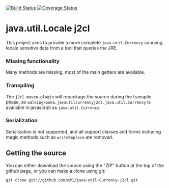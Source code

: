[![Build Status](https://travis-ci.com/mP1/java-util-Currency-j2cl.svg?branch=master)](https://travis-ci.com/mP1/java-util-Currency-j2cl.svg?branch=master)
[![Coverage Status](https://coveralls.io/repos/github/mP1/java-util-Currency-j2cl/badge.svg?branch=master)](https://coveralls.io/github/mP1/java-util-Currency-j2cl?branch=master)

# java.util.Locale j2cl

This project aims to provide a more complete `java.util.Currency` sourcing locale sensitive data from a tool that queries the JRE.



### Missing functionality

Many methods are missing, most of the main getters are available.



### Transpiling

The `j2cl-maven-plugin` will repackage the source during the transpile phase, so `walkingkooka.javautilcurrencyj2cl.java.util.Currency`
is available in javascript as `java.util.Currency`. 



### Serialization

Serialization is not supported, and all support classes and forms including magic methods such as `writeReplace` are removed.



## Getting the source

You can either download the source using the "ZIP" button at the top
of the github page, or you can make a clone using git:

```
git clone git://github.com/mP1/java-util-Currency-j2cl.git
```
